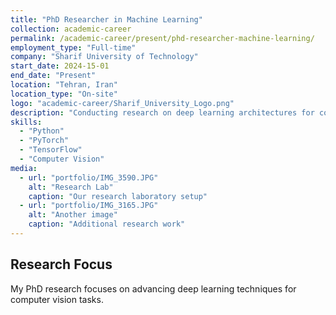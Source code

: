 ```yaml
---
title: "PhD Researcher in Machine Learning"
collection: academic-career
permalink: /academic-career/present/phd-researcher-machine-learning/
employment_type: "Full-time"
company: "Sharif University of Technology"
start_date: 2024-15-01
end_date: "Present"
location: "Tehran, Iran"
location_type: "On-site"
logo: "academic-career/Sharif_University_Logo.png"
description: "Conducting research on deep learning architectures for computer vision applications."
skills:
  - "Python"
  - "PyTorch"
  - "TensorFlow"
  - "Computer Vision"
media:
  - url: "portfolio/IMG_3590.JPG"
    alt: "Research Lab"
    caption: "Our research laboratory setup"
  - url: "portfolio/IMG_3165.JPG"
    alt: "Another image"
    caption: "Additional research work"
---
```


## Research Focus

My PhD research focuses on advancing deep learning techniques for computer vision tasks.
